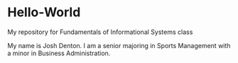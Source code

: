 # Hello-World
My repository for Fundamentals of Informational Systems class

My name is Josh Denton. I am a senior majoring in Sports Management with a minor in Business Administration.
